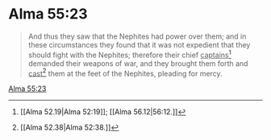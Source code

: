 # Alma 55:23

> And thus they saw that the Nephites had power over them; and in these circumstances they found that it was not expedient that they should fight with the Nephites; therefore their chief <u>captains</u>[^a] demanded their weapons of war, and they brought them forth and <u>cast</u>[^b] them at the feet of the Nephites, pleading for mercy.

[Alma 55:23](https://www.churchofjesuschrist.org/study/scriptures/bofm/alma/55?lang=eng&id=p23#p23)


[^a]: [[Alma 52.19|Alma 52:19]]; [[Alma 56.12|56:12.]]
[^b]: [[Alma 52.38|Alma 52:38.]]
